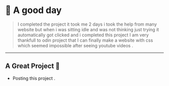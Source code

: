 # 🌸 A good day

> I completed the project it took me 2 days i took the help from many website but when i was sitting idle and was not thinking just trying it automatically got clicked and i completed this project I am very thankfull to odin project that I can finally make a website with css which seemed impossible after seeing youtube videos .

---

## A Great Project 🚀

- Posting this project .
